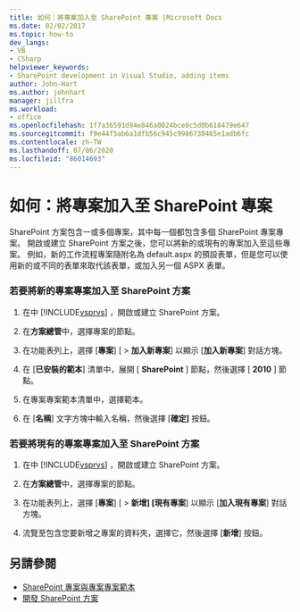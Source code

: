 ```yaml
---
title: 如何：將專案加入至 SharePoint 專案 |Microsoft Docs
ms.date: 02/02/2017
ms.topic: how-to
dev_langs:
- VB
- CSharp
helpviewer_keywords:
- SharePoint development in Visual Studio, adding items
author: John-Hart
ms.author: johnhart
manager: jillfra
ms.workload:
- office
ms.openlocfilehash: 1f7a36591d94e846a0024bce8c5d0b618479e647
ms.sourcegitcommit: f9e44f5ab6a1dfb56c945c9986730465e1adb6fc
ms.contentlocale: zh-TW
ms.lasthandoff: 07/06/2020
ms.locfileid: "86014693"
---
```

# <a name="how-to-add-items-to-a-sharepoint-project"></a>如何：將專案加入至 SharePoint 專案
  SharePoint 方案包含一或多個專案，其中每一個都包含多個 SharePoint 專案專案。 開啟或建立 SharePoint 方案之後，您可以將新的或現有的專案加入至這些專案。 例如，新的工作流程專案隨附名為 default.aspx 的預設表單，但是您可以使用新的或不同的表單來取代該表單，或加入另一個 ASPX 表單。

### <a name="to-add-a-new-project-item-to-a-sharepoint-solution"></a>若要將新的專案專案加入至 SharePoint 方案

1. 在中 [!INCLUDE[vsprvs](../sharepoint/includes/vsprvs-md.md)] ，開啟或建立 SharePoint 方案。

2. 在**方案總管**中，選擇專案的節點。

3. 在功能表列上，選擇 [**專案**] [  >  **加入新專案**] 以顯示 [**加入新專案**] 對話方塊。

4. 在 [**已安裝的範本**] 清單中，展開 [ **SharePoint** ] 節點，然後選擇 [ **2010** ] 節點。

5. 在專案專案範本清單中，選擇範本。

6. 在 [**名稱**] 文字方塊中輸入名稱，然後選擇 [**確定]** 按鈕。

### <a name="to-add-an-existing-project-item-to-a-sharepoint-solution"></a>若要將現有的專案專案加入至 SharePoint 方案

1. 在中 [!INCLUDE[vsprvs](../sharepoint/includes/vsprvs-md.md)] ，開啟或建立 SharePoint 方案。

2. 在**方案總管**中，選擇專案的節點。

3. 在功能表列上，選擇 [**專案**] [  >  **新增] [現有專案**] 以顯示 [**加入現有專案**] 對話方塊。

4. 流覽至包含您要新增之專案的資料夾，選擇它，然後選擇 [**新增**] 按鈕。

## <a name="see-also"></a>另請參閱
- [SharePoint 專案與專案專案範本](../sharepoint/sharepoint-project-and-project-item-templates.md)
- [開發 SharePoint 方案](../sharepoint/developing-sharepoint-solutions.md)
